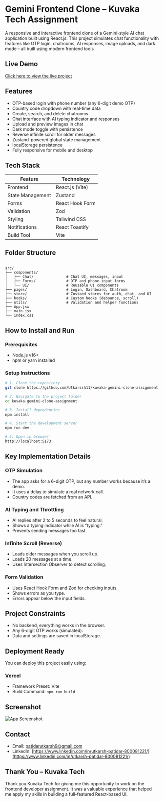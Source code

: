 
# Gemini Frontend Clone – Kuvaka Tech Assignment

A responsive and interactive frontend clone of a Gemini-style AI chat application built using React.js. This project simulates chat functionality with features like OTP login, chatrooms, AI responses, image uploads, and dark mode – all built using modern frontend tools

## Live Demo

[Click here to view the live project](https://kuvaka-gemini-clone-assignment.vercel.app/login)


## Features

- OTP-based login with phone number (any 6-digit demo OTP)
- Country code dropdown with real-time data
- Create, search, and delete chatrooms
- Chat interface with AI typing indicator and responses
- Upload and preview images in chat
- Dark mode toggle with persistence
- Reverse infinite scroll for older messages
- Zustand-powered global state management
- localStorage persistence
- Fully responsive for mobile and desktop

## Tech Stack

| Feature            | Technology            |
|-------------------|------------------------|
| Frontend          | React.js (Vite)        |
| State Management  | Zustand                |
| Forms             | React Hook Form        |
| Validation        | Zod                    |
| Styling           | Tailwind CSS           |        |
| Notifications     | React Toastify         |
| Build Tool        | Vite                   |

## Folder Structure

```

src/
├── components/
│   ├── Chat/               # Chat UI, messages, input
│   ├── Forms/              # OTP and phone input forms
│   └── UI/                 # Reusable UI components
├── pages/                  # Login, Dashboard, Chatroom
├── store/                  # Zustand stores for auth, chat, and UI
├── hooks/                  # Custom hooks (debounce, scroll)
├── utils/                  # Validation and helper functions
├── App.jsx
├── main.jsx
└── index.css

````

## How to Install and Run

### Prerequisites

- Node.js v16+
- npm or yarn installed

### Setup Instructions

```bash
# 1. Clone the repository
git clone https://github.com/Utkarssh11/kuvaka-gemini-clone-assignment.git

# 2. Navigate to the project folder
cd kuvaka-gemini-clone-assignment

# 3. Install dependencies
npm install

# 4. Start the development server
npm run dev

# 5. Open in browser
http://localhost:5173
````

## Key Implementation Details

### OTP Simulation

- The app asks for a 6-digit OTP, but any number works because it’s a demo.
- It uses a delay to simulate a real network call.
- Country codes are fetched from an API.

### AI Typing and Throttling

- AI replies after 2 to 5 seconds to feel natural.
- Shows a typing indicator while AI is “typing.”
- Prevents sending messages too fast.

### Infinite Scroll (Reverse)

- Loads older messages when you scroll up.
- Loads 20 messages at a time.
- Uses Intersection Observer to detect scrolling.

### Form Validation

- Uses React Hook Form and Zod for checking inputs.
- Shows errors as you type.
- Errors appear below the input fields.

## Project Constraints

- No backend, everything works in the browser.
- Any 6-digit OTP works (simulated).
- Data and settings are saved in localStorage.


## Deployment Ready

You can deploy this project easily using:

### Vercel

* Framework Preset: Vite
* Build Command: `npm run build`


## Screenshot

![App Screenshot](ss.jpg)


## Contact

* Email: [patidarutkarsh9@gmail.com](mailto:patidarutkarsh9@gmail.com)
* LinkedIn: [https://www.linkedin.com/in/utkarsh-patidar-800081221/](https://www.linkedin.com/in/utkarsh-patidar-800081221/)

## Thank You – Kuvaka Tech

Thank you Kuvaka Tech for giving me this opportunity to work on the frontend developer assignment. It was a valuable experience that helped me apply my skills in building a full-featured React-based UI.


